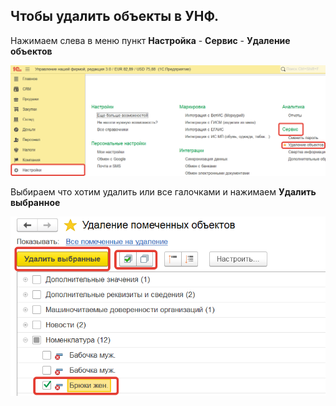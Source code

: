 ## Чтобы удалить объекты в УНФ.
Нажимаем слева в меню пункт **Настройка** - **Сервис** - **Удаление объектов**

![](https://github.com/Hi-ITKKT/1C-UNF3/blob/65e65fb0dcdb66d8d8c77e679fd3cb61c18a515d/%D0%9A%D0%B0%D1%80%D1%82%D0%B8%D0%BD%D0%BA%D0%B8/11.png)

Выбираем что хотим удалить или все галочками и нажимаем **Удалить выбранное**

![](https://github.com/Hi-ITKKT/1C-UNF3/blob/5cf7cbfc93ebbfd136acd117e7cfd3f0bad0ba35/%D0%9A%D0%B0%D1%80%D1%82%D0%B8%D0%BD%D0%BA%D0%B8/12.png)
